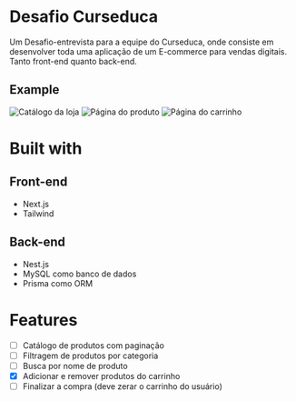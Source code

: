 # Desafio Curseduca
Um Desafio-entrevista para a equipe do Curseduca, onde consiste em desenvolver toda uma aplicação de um E-commerce para vendas digitais.
Tanto front-end quanto back-end.

## Example
![Catálogo da loja](https://github.com/thigazzz/curseeduca-challenge/assets/86504455/bd73fd95-19b5-4587-8d43-cf724c526ae9)
![Página do produto](https://github.com/thigazzz/curseeduca-challenge/assets/86504455/df7c51ff-67d5-47de-b366-c43a11f967c9)
![Página do carrinho](https://github.com/thigazzz/curseeduca-challenge/assets/86504455/a2669cdb-407a-4155-85d7-717f712c0eac)

# Built with
## Front-end
- Next.js
- Tailwind
## Back-end
- Nest.js
- MySQL como banco de dados
- Prisma como ORM


# Features
- [ ] Catálogo de produtos com paginação
- [ ] Filtragem de produtos por categoria
- [ ] Busca por nome de produto
- [x] Adicionar e remover produtos do carrinho
- [ ] Finalizar a compra (deve zerar o carrinho do usuário)
